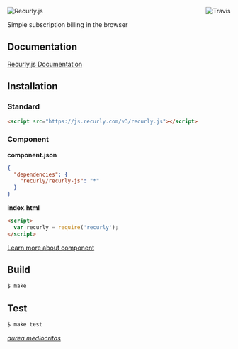 [<img src="https://travis-ci.org/recurly/recurly-js.svg" alt="Travis" align="right">](https://travis-ci.org/recurly/recurly-js/builds)

![Recurly.js](http://docs.recurly.com/js/images/recurly-js-black.png "Recurly.js")

Simple subscription billing in the browser

## Documentation

[Recurly.js Documentation][docs]

## Installation

### Standard
```html
<script src="https://js.recurly.com/v3/recurly.js"></script>
```

### Component
**component.json**

```json
{
  "dependencies": {
    "recurly/recurly-js": "*"
  }
}
```
**index.html**

```html
<script>
  var recurly = require('recurly');
</script>
```

[Learn more about component][component]

## Build
```bash
$ make
```

## Test
```bash
$ make test
```

[*aurea mediocritas*][aristotle]

[aristotle]: http://en.wikipedia.org/wiki/Golden_mean_(philosophy)
[docs]: https://docs.recurly.com/js
[component]: http://github.com/component/component
